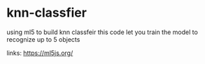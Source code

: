 # knn-classfier
using ml5 to build knn classfeir
this code let you train the model to recognize up to 5 objects

links:
https://ml5js.org/
